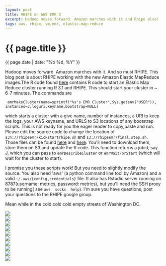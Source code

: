 ```yaml
---
layout: post
title: RHIPE on AWS EMR 3
excerpt: Hadoop moves forward. Amazon marches with it and Rhipe also!
tags: aws, rhipe, vm,emr, elastic-map-reduce
---
```


{{ page.title }}
================
<div class="pdate"> {{ page.date | date: "%b %d, %Y" }} </div>

Hadoop moves forward. Amazon marches with it. And so must RHIPE. This blog post
is about RHIPE working with the new Amazon Elastic MapReduce images.The R code
found
[here](https://drive.google.com/file/d/0B6d70FmpKIi1a293S2FFZGwwYms/view?usp=sharing)
contains R code to start an Elastic Map Reduce cluster running R 3.1 and
RHIPE. This should start your cluster in ~ 6-7 minutes. The commands are

     emrMakeCluster(name=sprintf("%s's EMR Cluster",Sys.getenv("USER")), instances=3,loguri,keyname,bootstrap=NULL)

which starts a cluster with a give name, number of instances, a URI to keep the
logs, your AWS keyname, and URLS to S3 locations of any bootstrap scripts.
This is not ready for you the eager reader to copy,paste and run. Please edit
the source code to change the location of ``s3n://rhipeemr/kickstartrhipe.sh``
and ``s3://rhipeemr/final.step.sh``. Those files can be found
[here](https://drive.google.com/file/d/0B6d70FmpKIi1MTExelBGSzdfRTA/view?usp=sharing)
and
[here](https://drive.google.com/file/d/0B6d70FmpKIi1V3FqY2FWcmFheUk/view?usp=sharing). You'll
need to download them, store them on S3 and update the R code.
This function returns a jobid, say J, which you can pass to
``emrDescribeCluster`` or ``emrWaitForStart`` (which will wait for the cluster
to start).

I promise you  these scripts work! But  you need to slightly  modify the source.
You  also  need 'aws'  (a  python  command line  tool  by  Amazon) and  a  valid
``~/.aws/{config,credentials}``  file. It  also  has Rstudio  server running  on
8787(username: metrics, password: metrics), but you'll  need the SSH proxy to be
running(  see ``aws  socks  help``).  I'm sure  you  have  questions, post  your
questions to the RHIPE google group.

Mean while in the cold cold cold empty streets of  Washington DC.


<div class="row" style="margin-top:0.5em;">
<div class="col-xs-12">
<div id="demo6" class="flex-images">

<div class="item" data-w="397" data-h="600">
	<div class="img"><a href="{{ site.url }}/images/photos/dcaws/t-000010950014.jpg"><img src="{{ site.url }}/images/blank.gif" data-src="{{ site.url }}/images/photos/dcaws/st-000010950014.jpg"></a></div>
</div>
<div class="item" data-w="397" data-h="600">
	<div class="img"><a href="{{ site.url }}/images/photos/dcaws/t-000010950017.jpg"><img src="{{ site.url }}/images/blank.gif" data-src="{{ site.url }}/images/photos/dcaws/st-000010950017.jpg"></a></div>
</div>
<div class="item" data-w="397" data-h="600">
	<div class="img"><a href="{{ site.url }}/images/photos/dcaws/t-000010950018.jpg"><img src="{{ site.url }}/images/blank.gif" data-src="{{ site.url }}/images/photos/dcaws/st-000010950018.jpg"></a></div>
</div>
<div class="item" data-w="397" data-h="600">
	<div class="img"><a href="{{ site.url }}/images/photos/dcaws/t-000010950019.jpg"><img src="{{ site.url }}/images/blank.gif" data-src="{{ site.url }}/images/photos/dcaws/st-000010950019.jpg"></a></div>
</div>
<div class="item" data-w="397" data-h="600">
	<div class="img"><a href="{{ site.url }}/images/photos/dcaws/t-000010950020.jpg"><img src="{{ site.url }}/images/blank.gif" data-src="{{ site.url }}/images/photos/dcaws/st-000010950020.jpg"></a></div>
</div>
<div class="item" data-w="397" data-h="600">
	<div class="img"><a href="{{ site.url }}/images/photos/dcaws/t-000010950025.jpg"><img src="{{ site.url }}/images/blank.gif" data-src="{{ site.url }}/images/photos/dcaws/st-000010950025.jpg"></a></div>
</div>
<div class="item" data-w="397" data-h="600">
	<div class="img"><a href="{{ site.url }}/images/photos/dcaws/t-000010950029.jpg"><img src="{{ site.url }}/images/blank.gif" data-src="{{ site.url }}/images/photos/dcaws/st-000010950029.jpg"></a></div>
</div>
<div class="item" data-w="397" data-h="600">
	<div class="img"><a href="{{ site.url }}/images/photos/dcaws/t-000010950030.jpg"><img src="{{ site.url }}/images/blank.gif" data-src="{{ site.url }}/images/photos/dcaws/st-000010950030.jpg"></a></div>
</div>
<div class="item" data-w="397" data-h="600">
	<div class="img"><a href="{{ site.url }}/images/photos/dcaws/t-000010950031.jpg"><img src="{{ site.url }}/images/blank.gif" data-src="{{ site.url }}/images/photos/dcaws/st-000010950031.jpg"></a></div>
</div>
<div class="item" data-w="397" data-h="600">
	<div class="img"><a href="{{ site.url }}/images/photos/dcaws/t-000010950035.jpg"><img src="{{ site.url }}/images/blank.gif" data-src="{{ site.url }}/images/photos/dcaws/st-000010950035.jpg"></a></div>
</div>

</div></div></div>
<script>
$('#demo6').flexImages({ rowHeight:600 , truncate: 0});
</script>


